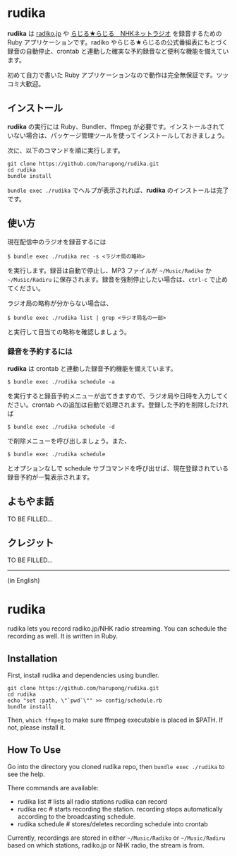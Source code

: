 # rudika

**rudika** は [radiko.jp](http://radiko.jp/) や [らじる★らじる　NHKネットラジオ](http://www3.nhk.or.jp/netradio/) を録音するための Ruby アプリケーションです。radiko やらじる★らじるの公式番組表にもとづく録音の自動停止、crontab と連動した確実な予約録音など便利な機能を備えています。

初めて自力で書いた Ruby アプリケーションなので動作は完全無保証です。ツッコミ大歓迎。

## インストール

**rudika** の実行には Ruby、Bundler、ffmpeg が必要です。インストールされていない場合は、パッケージ管理ツールを使ってインストールしておきましょう。

次に、以下のコマンドを順に実行します。

    git clone https://github.com/harupong/rudika.git
    cd rudika
    bundle install

`bundle exec ./rudika` でヘルプが表示されれば、**rudika** のインストールは完了です。

## 使い方

現在配信中のラジオを録音するには

    $ bundle exec ./rudika rec -s <ラジオ局の略称>

を実行します。録音は自動で停止し、MP3 ファイルが `~/Music/Radiko` か `~/Music/Radiru` に保存されます。録音を強制停止したい場合は、`ctrl-c` で止めてください。

ラジオ局の略称が分からない場合は、

    $ bundle exec ./rudika list | grep <ラジオ局名の一部>

と実行して目当ての略称を確認しましょう。

### 録音を予約するには

**rudika** は crontab と連動した録音予約機能を備えています。

    $ bundle exec ./rudika schedule -a

を実行すると録音予約メニューが出てきますので、ラジオ局や日時を入力してください。crontab への追加は自動で処理されます。登録した予約を削除したければ

    $ bundle exec ./rudika schedule -d

で削除メニューを呼び出しましょう。また、

    $ bundle exec ./rudika schedule

とオプションなしで schedule サブコマンドを呼び出せば、現在登録されている録音予約が一覧表示されます。

## よもやま話

TO BE FILLED...

## クレジット

TO BE FILLED...

---------------------
(in English)

# rudika

rudika lets you record radiko.jp/NHK radio streaming.  You can schedule the recording as well.  It is written in Ruby.

## Installation

First, install rudika and dependencies using bundler.

    git clone https://github.com/harupong/rudika.git
    cd rudika
    echo "set :path, \"`pwd`\"" >> config/schedule.rb
    bundle install

Then, `which ffmpeg` to make sure ffmpeg executable is placed in $PATH. If not, please install it.

## How To Use

Go into the directory you cloned rudika repo, then `bundle exec ./rudika` to see the help.

There commands are available:

- rudika list       # lists all radio stations rudika can record
- rudika rec        # starts recording the station. recording stops automatically according to the broadcasting schedule.
- rudika schedule   # stores/deletes recording schedule into crontab

Currently, recordings are stored in either `~/Music/Radiko` or `~/Music/Radiru` based on which stations, radiko.jp or NHK radio, the stream is from.
